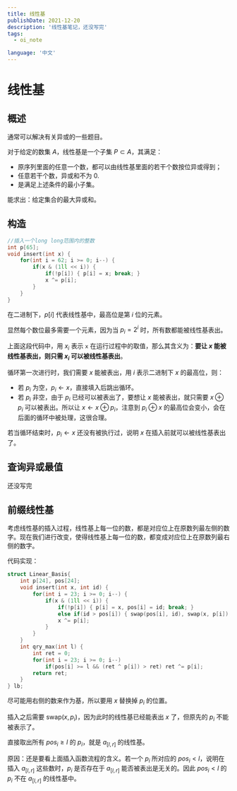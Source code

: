```yaml
---
title: 线性基
publishDate: 2021-12-20
description: '线性基笔记，还没写完'
tags:
  - oi_note

language: '中文'
---
```


# 线性基

## 概述

通常可以解决有关异或的一些题目。

对于给定的数集 $A$，线性基是一个子集 $P\subset A$，其满足：

- 原序列里面的任意一个数，都可以由线性基里面的若干个数按位异或得到；
- 任意若干个数，异或和不为 $0$.
- 是满足上述条件的最小子集。

能求出：给定集合的最大异或和。

## 构造

```cpp
//插入一个long long范围内的整数
int p[65];
void insert(int x) {
    for(int i = 62; i >= 0; i--) {
        if(x & (1ll << i)) {
            if(!p[i]) { p[i] = x; break; }
            x ^= p[i];
        }
    }
}
```

在二进制下，$p[i]$ 代表线性基中，最高位是第 $i$ 位的元素。

显然每个数位最多需要一个元素，因为当 $p_i=2^i$ 时，所有数都能被线性基表出。

上面这段代码中，用 $x_i$ 表示 `x` 在运行过程中的取值，那么其含义为：**要让 $x$ 能被线性基表出，则只需 $x_i$ 可以被线性基表出**。

循环第一次进行时，我们需要 $x$ 能被表出，用 $i$ 表示二进制下 $x$ 的最高位，则：

- 若 $p_i$ 为空，$p_i\leftarrow x$，直接填入后跳出循环。
- 若 $p_i$ 非空，由于 $p_i$ 已经可以被表出了，要想让 $x$ 能被表出，就只需要 $x\oplus p_i$ 可以被表出。所以让 $x\leftarrow x\oplus p_i$，注意到 $p_i\oplus x$ 的最高位会变小，会在后面的循环中被处理，这很合理。

若当循环结束时，$p_i\leftarrow x$ 还没有被执行过，说明 $x$ 在插入前就可以被线性基表出了。

## 查询异或最值

还没写完

## 前缀线性基

考虑线性基的插入过程，线性基上每一位的数，都是对应位上在原数列最左侧的数字。现在我们进行改变，使得线性基上每一位的数，都变成对应位上在原数列最右侧的数字。

代码实现：

```cpp
struct Linear_Basis{
	int p[24], pos[24];
	void insert(int x, int id) {
		for(int i = 23; i >= 0; i--) {
			if(x & (1ll << i)) {
				if(!p[i]) { p[i] = x, pos[i] = id; break; }
				else if(id > pos[i]) { swap(pos[i], id), swap(x, p[i]); }
				x ^= p[i];
			}
		}
	}
	int qry_max(int l) {
		int ret = 0;
		for(int i = 23; i >= 0; i--)
			if(pos[i] >= l && (ret ^ p[i]) > ret) ret ^= p[i];
		return ret;
	}
} lb;
```

尽可能用右侧的数来作为基，所以要用 $x$ 替换掉 $p_i$ 的位置。

插入之后需要 $\mathrm{swap}(x, p_i)$，因为此时的线性基已经能表出 $x$ 了，但原先的 $p_i$ 不能被表示了。

直接取出所有 $pos_i\geq l$ 的 $p_i$，就是 $a_{[l,r]}$ 的线性基。

原因：还是要看上面插入函数流程的含义。若一个 $p_i$ 所对应的 $pos_i<l$，说明在插入 $a_{[l,r]}$ 这些数时，$p_i$ 是否存在于 $a_{[l,r]}$ 能否被表出是无关的。因此 $pos_i<l$ 的 $p_i$ 不在 $a_{[l,r]}$ 的线性基中。

